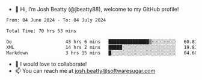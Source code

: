 - 👋 Hi, I’m Josh Beatty (@jbeatty88), welcome to my GitHub profile!

<!--START_SECTION:waka-->

```txt
From: 04 June 2024 - To: 04 July 2024

Total Time: 70 hrs 53 mins

Go                    43 hrs 6 mins   ███████████████▒░░░░░░░░░   60.81 %
XML                   14 hrs 2 mins   █████░░░░░░░░░░░░░░░░░░░░   19.81 %
Markdown              3 hrs 15 mins   █░░░░░░░░░░░░░░░░░░░░░░░░   04.60 %
```

<!--END_SECTION:waka-->

- 💞️ I would love to collaborate!
- 📫 You can reach me at josh.beatty@softwaresugar.com

<!---
jbeatty88/jbeatty88 is a ✨ special ✨ repository because its `README.md` (this file) appears on your GitHub profile.
You can click the Preview link to take a look at your changes.
--->
